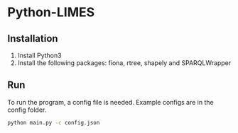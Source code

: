# Python-LIMES

## Installation

1. Install Python3
2. Install the following packages: fiona, rtree, shapely and SPARQLWrapper

## Run

To run the program, a config file is needed. Example configs are in the config folder.

```bash
python main.py -c config.json
```